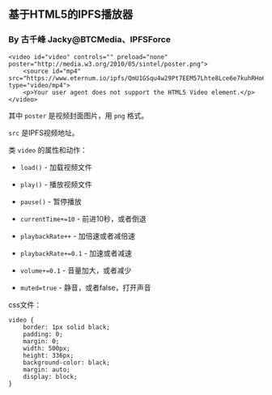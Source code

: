 ## 基于HTML5的IPFS播放器

### By 古千峰 Jacky@BTCMedia、IPFSForce

```
<video id="video" controls="" preload="none" poster="http://media.w3.org/2010/05/sintel/poster.png">
	<source id="mp4" src="https://www.eternum.io/ipfs/QmU1GSqu4w29Pt7EEM57Lhte8Lce6e7kuhRHo6rSNb2UaC" type="video/mp4">
    <p>Your user agent does not support the HTML5 Video element.</p>
</video>
```

其中 `poster` 是视频封面图片，用 `png` 格式。

`src` 是IPFS视频地址。

类 `video` 的属性和动作：
* `load()`              - 加载视频文件

* `play()`              - 播放视频文件

* `pause()`             - 暂停播放

* `currentTime+=10`     - 前进10秒，或者倒退

* `playbackRate++`      - 加倍速或者减倍速

* `playbackRate+=0.1`   - 加速或者减速

* `volume+=0.1`         - 音量加大，或者减少

* `muted=true`          - 静音，或者false，打开声音

css文件：

```
video {
	border: 1px solid black;
	padding: 0;
	margin: 0;
	width: 500px;
	height: 336px;
	background-color: black;
	margin: auto;
	display: block;
}
```
